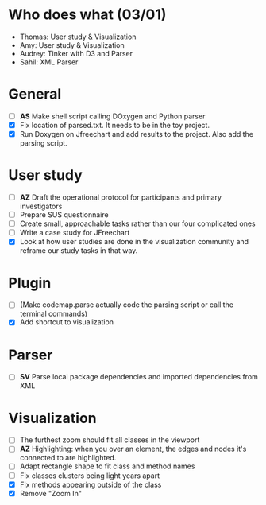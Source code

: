 
# Who does what (03/01)
- Thomas: User study & Visualization
- Amy: User study & Visualization
- Audrey: Tinker with D3 and Parser
- Sahil: XML Parser

# General
- [ ] **AS** Make shell script calling DOxygen and Python parser
- [x] Fix location of parsed.txt. It needs to be in the toy project.
- [x] Run Doxygen on Jfreechart and add results to the project. Also add the parsing script.

# User study
- [ ] **AZ** Draft the operational protocol for participants and primary investigators
- [ ] Prepare SUS questionnaire
- [ ] Create small, approachable tasks rather than our four complicated ones
- [ ] Write a case study for JFreechart
- [x] Look at how user studies are done in the visualization community and reframe our study tasks in that way.

# Plugin
- [ ] (Make codemap.parse actually code the parsing script or call the terminal commands)
- [x] Add shortcut to visualization

# Parser
- [ ] **SV** Parse local package dependencies and imported dependencies from XML

# Visualization
- [ ] The furthest zoom should fit all classes in the viewport
- [ ] **AZ** Highlighting: when you over an element, the edges and nodes it's connected to are highlighted.
- [ ] Adapt rectangle shape to fit class and method names
- [ ] Fix classes clusters being light years apart
- [x] Fix methods appearing outside of the class
- [x] Remove "Zoom In"
